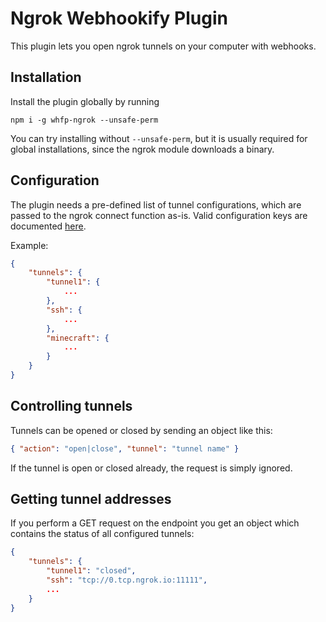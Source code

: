# Ngrok Webhookify Plugin

This plugin lets you open ngrok tunnels on your computer with webhooks.

## Installation

Install the plugin globally by running

    npm i -g whfp-ngrok --unsafe-perm

You can try installing without `--unsafe-perm`, but it is usually required for global installations, since the ngrok module downloads a binary.

## Configuration

The plugin needs a pre-defined list of tunnel configurations, which are passed to the ngrok connect function as-is.
Valid configuration keys are documented [here](https://www.npmjs.com/package/ngrok).

Example:
```json
{
    "tunnels": {
        "tunnel1": {
            ...
        },
        "ssh": {
            ...
        },
        "minecraft": {
            ...
        }
    }
}
```

## Controlling tunnels

Tunnels can be opened or closed by sending an object like this:
```json
{ "action": "open|close", "tunnel": "tunnel name" }
```

If the tunnel is open or closed already, the request is simply ignored.

## Getting tunnel addresses

If you perform a GET request on the endpoint you get an object which contains the status of all configured tunnels:
```json
{
    "tunnels": {
        "tunnel1": "closed",
        "ssh": "tcp://0.tcp.ngrok.io:11111",
        ...
    }
}
```